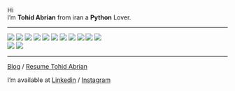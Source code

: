 <!DOCTYPE html>
<html>

<head>
  <meta charset="utf-8">
  <meta name="viewport" content="width=device-width, initial-scale=1.0">
  <link rel="stylesheet" href="https://stackedit.io/style.css" />
</head>

<body class="stackedit">
  <div class="stackedit__html"><p>Hi<br>
I’m <strong>Tohid Abrian</strong> from iran a <strong>Python</strong> Lover.</p>
<hr>
<img src="https://img.icons8.com/color/48/000000/python--v1.png">
<img src="https://img.icons8.com/color/48/000000/linux.png">
<img src="https://img.icons8.com/color/48/000000/kali-linux.png">
<img src="https://img.icons8.com/color/48/000000/django.png">
<img src="https://img.icons8.com/color/48/000000/adobe-photoshop.png">
<img src="https://img.icons8.com/color/48/000000/html-5--v2.png">
<img src="https://img.icons8.com/color/48/000000/bootstrap.png">
<img src="https://img.icons8.com/color/48/000000/api-settings.png">
<img src="https://img.icons8.com/color/48/000000/ubuntu--v1.png">
<img src="https://img.icons8.com/color/48/000000/pycharm.png">
<img src="https://img.icons8.com/color/48/000000/visual-studio-code-2019.png">
<br>
<img src="https://img.icons8.com/color/48/000000/sql.png">
<img src="https://img.icons8.com/color/48/000000/mongodb.png">
<br>
<hr>
<p><a href="http://tohid-design.ir">Blog</a> / <a href="https://jobinja.ir/user/LF-5281812/download">Resume Tohid Abrian</a></p>
<p>I’m available at <a href="https://www.linkedin.com/in/tohid-abrian-103215174/">Linkedin</a> / <a href="https://instagram.com/_tohid_.tu">Instagram</a></p>
</div>
</body>

</html>
